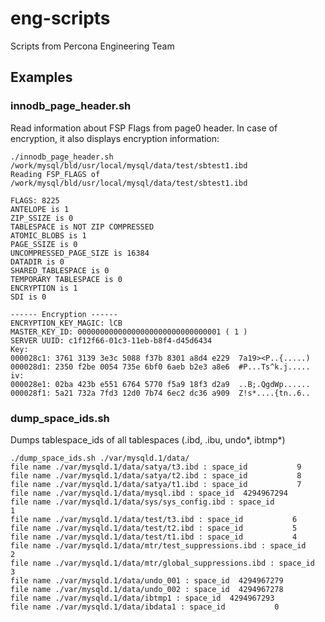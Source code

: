 # eng-scripts
Scripts from Percona Engineering Team

## Examples

### innodb_page_header.sh
Read information about FSP Flags from page0 header.
In case of encryption, it also displays encryption information:

```
./innodb_page_header.sh /work/mysql/bld/usr/local/mysql/data/test/sbtest1.ibd
Reading FSP_FLAGS of /work/mysql/bld/usr/local/mysql/data/test/sbtest1.ibd

FLAGS: 8225
ANTELOPE is 1
ZIP_SSIZE is 0
TABLESPACE is NOT ZIP COMPRESSED
ATOMIC_BLOBS is 1
PAGE_SSIZE is 0
UNCOMPRESSED_PAGE_SIZE is 16384
DATADIR is 0
SHARED_TABLESPACE is 0
TEMPORARY TABLESPACE is 0
ENCRYPTION is 1
SDI is 0

------ Encryption ------
ENCRYPTION_KEY_MAGIC: lCB
MASTER_KEY_ID: 00000000000000000000000000000001 ( 1 )
SERVER UUID: c1f12f66-01c3-11eb-b8f4-d45d6434
Key:
000028c1: 3761 3139 3e3c 5088 f37b 8301 a8d4 e229  7a19><P..{.....)
000028d1: 2350 f2be 0054 735e 6bf0 6aeb b2e3 a8e6  #P...Ts^k.j.....
iv:
000028e1: 02ba 423b e551 6764 5770 f5a9 18f3 d2a9  ..B;.QgdWp......
000028f1: 5a21 732a 7fd3 12d0 7b74 6ec2 dc36 a909  Z!s*....{tn..6..
```

### dump_space_ids.sh
Dumps tablespace_ids of all tablespaces (.ibd, .ibu, undo*, ibtmp*)

```
./dump_space_ids.sh ./var/mysqld.1/data/
file name ./var/mysqld.1/data/satya/t3.ibd : space_id           9
file name ./var/mysqld.1/data/satya/t2.ibd : space_id           8
file name ./var/mysqld.1/data/satya/t1.ibd : space_id           7
file name ./var/mysqld.1/data/mysql.ibd : space_id  4294967294
file name ./var/mysqld.1/data/sys/sys_config.ibd : space_id           1
file name ./var/mysqld.1/data/test/t3.ibd : space_id           6
file name ./var/mysqld.1/data/test/t2.ibd : space_id           5
file name ./var/mysqld.1/data/test/t1.ibd : space_id           4
file name ./var/mysqld.1/data/mtr/test_suppressions.ibd : space_id           2
file name ./var/mysqld.1/data/mtr/global_suppressions.ibd : space_id           3
file name ./var/mysqld.1/data/undo_001 : space_id  4294967279
file name ./var/mysqld.1/data/undo_002 : space_id  4294967278
file name ./var/mysqld.1/data/ibtmp1 : space_id  4294967293
file name ./var/mysqld.1/data/ibdata1 : space_id           0
```
